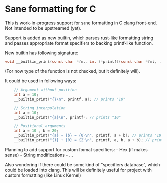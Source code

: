 # Sane formatting for C

This is work-in-progress support for sane formatting in C clang front-end. Not intended
to be upstreamed (yet).

Support is added as new builtin, which parses rust-like formatting string and passes
appropriate format specifiers to backing printf-like function.

New builtin has following signature:

```c
void __builtin_print(const char *fmt, int (*printf)(const char *fmt, ...), ...);
```

(For now type of the function is not checked, but it definitely will).

It could be used in following ways:

```c
    // Argument without position
    int a = 10;
    __builtin_print("{}\n", printf, a); // prints "10"
```

```c
    // String interpolation
    int a = 10;
    __builtin_print("{a}\n", printf); // prints "10"
```

```c
    // Positional arguments
    int a = 10 , b = 20;
    __builtin_print("{a} + {b} = {0}\n", printf, a + b); // prints "10 + 20 = 30"
    __builtin_print("{1} + {0} = {2}\n", printf, a, b, a + b); // prints "20 + 10 = 30"
```

Planning to add support for custom format specifiers:
    - Hex (if makes sense)
    - String modifications
    - ...

Also wondering if there could be some kind of "specifiers database", which could be loaded into
clang. This will be definitely useful for project with custom formatting (like Linux Kernel)
